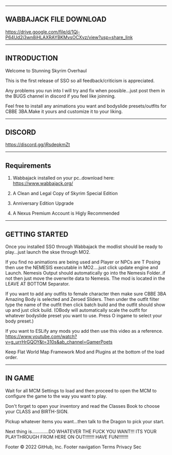 ------------------------
 WABBAJACK FILE DOWNLOAD
------------------------
https://drive.google.com/file/d/1Qj-P64Ud2j3wn8iHLAXRAYBKMvsOCXvz/view?usp=share_link

------------
INTRODUCTION
------------

Welcome to Stunning Skyrim Overhaul

This is the first release of SSO so all feedback/criticism is appreciated.

Any problems you run into I will try and fix when possible...just post them in the BUGS channel in discord if you feel like joinning.

Feel free to install any animations you want and bodyslide presets/outfits for CBBE 3BA.Make it yours and customize it to your liking.


-------
DISCORD
-------
https://discord.gg/jRsdepkmZt

------------
Requirements
------------

1. Wabbajack installed on your pc..download here: https://www.wabbajack.org/

2. A Clean and Legal Copy of Skyrim Special Edition

3. Anniversary Edition Upgrade

4. A Nexus Premium Account is Higly Recommended

---------------
GETTING STARTED
---------------

Once you installed SSO through Wabbajack the modlist should be ready to play...just launch the skse through MO2.

If you find no animations are being used and Player or NPCs are T Posing then use the NEMESIS executable in MO2....just click update engine and Launch.
Nemesis Output should automatically go into the Nemesis Folder..if not then just move the overwrite data to Nemesis. The mod is located in the LEAVE AT BOTTOM  Separator.

If you want to add any outfits to female character then make sure CBBE 3BA Amazing Body is selected and Zeroed Sliders.
Then under the outfit filter type the name of the outfit then click batch build and the outfit should show up and just click build.
(OBody will automatically scale the outfit for whatever bodyslide preset you want to use. Press O ingame to select your body preset.)

If you want to ESLify any mods you add then use this video as a reference.
https://www.youtube.com/watch?v=g_urrHrGQOY&t=310s&ab_channel=GamerPoets

Keep Flat World Map Framework Mod and Plugins at the bottom of the load order.

-------
IN GAME
-------

Wait for all MCM Settings to load and then proceed to open the MCM to configure the game to the way you want to play.

Don't forget to open your inventory and read the Classes Book to choose your CLASS and BIRTH-SIGN.
 
Pickup whatever items you want...then talk to the Dragon to pick your start.

Next thing is.............DO WHATEVER THE FUCK YOU WANT!!! ITS YOUR PLAYTHROUGH FROM HERE ON OUT!!!!!!! HAVE FUN!!!!!!!!

Footer
© 2022 GitHub, Inc.
Footer navigation
Terms
Privacy
Sec
